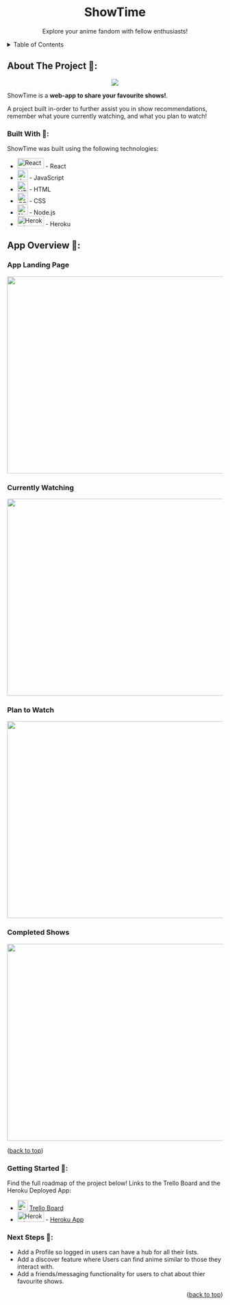 <a name="readme-top"></a>

<!-- PROJECT LOGO -->
<br />
<div align="center">

  <h1 align="center">ShowTime</h1>

  <p align="center">
    Explore your anime fandom with fellow enthusiasts!
    <br />
 </div>


<details>
  <summary>Table of Contents</summary>
  <ol>
    <li>
      <a href="#about-the-project">About The Project</a>
      <ul>
        <li><a href="#built-with">Built With</a></li>
      </ul>
    </li>
    <li>
      <a href="#getting-started">Getting Started</a>
    </li>
    <li><a href="#usage">Usage</a></li>
    <li><a href="#roadmap">Roadmap</a></li>
    <li><a href="#contributing">Contributing</a></li>
  </ol>
</details>


## About The Project 📝:

<p align="center">
<img src="https://i.imgur.com/SfeXfNU.png">
 </p>

ShowTime is a **web-app to share your favourite shows!**.

A project built in-order to further assist you in show recommendations, remember what youre currently watching, and what you plan to watch!

### Built With 🔧:

ShowTime was built using the following technologies:

- <img src="https://reactnative.dev/img/header_logo.svg" alt="React Logo" width="62" height="24"> - React
- <img src="https://upload.wikimedia.org/wikipedia/commons/9/99/Unofficial_JavaScript_logo_2.svg" alt="JavaScript Logo" width="24" height="24"> - JavaScript
- <img src="https://www.w3.org/html/logo/downloads/HTML5_Logo_512.png" alt="HTML5 Logo" width="24" height="24"> - HTML
- <img src="https://upload.wikimedia.org/wikipedia/commons/d/d5/CSS3_logo_and_wordmark.svg" alt="CSS3 Logo" width="24" height="24"> - CSS
- <img src="https://cdn.iconscout.com/icon/free/png-512/node-js-1-1174935.png" alt="Node.js Logo" width="24" height="24"> - Node.js
- <img src="https://assets.twrd.nl/heroku.png" alt="Heroku Logo" width="62" height="24"> - Heroku



<!-- GETTING STARTED -->
## App Overview  📱:

<h3> App Landing Page </h3>

<p align="center">
<img width="760" height="460" src="https://i.imgur.com/NBrpLZG.png">
 </p>

<h3> Currently Watching </h3>

<p align="center">
<img width="760" height="460" src="https://i.imgur.com/0ZV7iba.png">
 </p>

<h3> Plan to Watch </h3>

<p align="center">
<img width="760" height="460" src="https://i.imgur.com/5YWc0q3.png">
 </p>

<h3> Completed Shows </h3>

<p align="center">
<img width="760" height="460" src="https://i.imgur.com/Rgbq7LA.png">
 </p <p align="right">(<a href="#readme-top">back to top</a>)</p>

### Getting Started 🌱:

Find the full roadmap of the project below! Links to the Trello Board and the Heroku Deployed App:

- <img src="https://cdn.iconscout.com/icon/free/png-256/trello-6-569395.png" alt="Trello Logo" width="24" height="24"> [Trello Board](https://trello.com/b/e8SpOaI8/show-tracker)
- <img src="https://assets.twrd.nl/heroku.png" alt="Heroku Logo" width="62" height="24"> - [Heroku App](http://show-time.herokuapp.com/)


### Next Steps 🚀:

 - Add a Profile so logged in users can have a hub for all their lists.
 - Add a discover feature where Users can find anime similar to those they interact with.
 - Add a friends/messaging functionality for users to chat about thier favourite shows.

<p align="right">(<a href="#readme-top">back to top</a>)</p>

